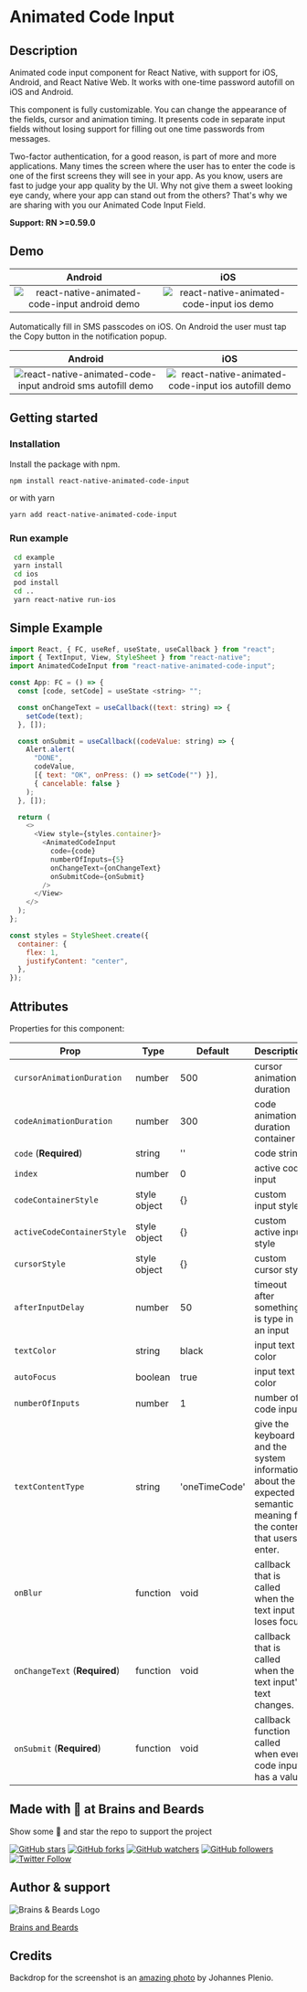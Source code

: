# Animated Code Input

## Description

Animated code input component for React Native, with support for iOS, Android, and React Native Web. It works with one-time password autofill on iOS and Android.

This component is fully customizable. You can change the appearance of the fields, cursor and animation timing. It presents code in separate input fields without losing support for filling out one time passwords from messages.

Two-factor authentication, for a good reason, is part of more and more applications. Many times the screen where the user has to enter the code is one of the first screens they will see in your app. As you know, users are fast to judge your app quality by the UI. Why not give them a sweet looking eye candy, where your app can stand out from the others? That's why we are sharing with you our Animated Code Input Field.

**Support: RN >=0.59.0**

## Demo

|                                                Android                                                |                                              iOS                                              |
| :---------------------------------------------------------------------------------------------------: | :-------------------------------------------------------------------------------------------: |
| ![react-native-animated-code-input android demo](assets/react-native-animated-code-input-android.gif) | ![react-native-animated-code-input ios demo](assets/react-native-animated-code-input-ios.gif) |

Automatically fill in SMS passcodes on iOS. On Android the user must tap the Copy button in the notification popup.

|                                                             Android                                                             |                                                         iOS                                                         |
| :-----------------------------------------------------------------------------------------------------------------------------: | :-----------------------------------------------------------------------------------------------------------------: |
| ![react-native-animated-code-input android sms autofill demo](assets/react-native-animated-code-input-android-autofill-sms.gif) | ![react-native-animated-code-input ios autofill demo](assets/react-native-animated-code-input-ios-autofill-sms.gif) |

## Getting started

### Installation

Install the package with npm.

```bash
npm install react-native-animated-code-input
```

or with yarn

```bash
yarn add react-native-animated-code-input
```

### Run example

```bash
 cd example
 yarn install
 cd ios
 pod install
 cd ..
 yarn react-native run-ios
```

## Simple Example

```js
import React, { FC, useRef, useState, useCallback } from "react";
import { TextInput, View, StyleSheet } from "react-native";
import AnimatedCodeInput from "react-native-animated-code-input";

const App: FC = () => {
  const [code, setCode] = useState <string> "";

  const onChangeText = useCallback((text: string) => {
    setCode(text);
  }, []);

  const onSubmit = useCallback((codeValue: string) => {
    Alert.alert(
      "DONE",
      codeValue,
      [{ text: "OK", onPress: () => setCode("") }],
      { cancelable: false }
    );
  }, []);

  return (
    <>
      <View style={styles.container}>
        <AnimatedCodeInput
          code={code}
          numberOfInputs={5}
          onChangeText={onChangeText}
          onSubmitCode={onSubmit}
        />
      </View>
    </>
  );
};

const styles = StyleSheet.create({
  container: {
    flex: 1,
    justifyContent: "center",
  },
});
```

## Attributes

Properties for this component:

| Prop                          | Type         | Default       | Description                                                                                                        |
| ----------------------------- | ------------ | ------------- | ------------------------------------------------------------------------------------------------------------------ |
| `cursorAnimationDuration`     | number       | 500           | cursor animation duration                                                                                          |
| `codeAnimationDuration`       | number       | 300           | code animation duration container                                                                                  |
| `code` (**Required**)         | string       | ''            | code string                                                                                                        |
| `index`                       | number       | 0             | active code input                                                                                                  |
| `codeContainerStyle`          | style object | {}            | custom input style                                                                                                 |
| `activeCodeContainerStyle`    | style object | {}            | custom active input style                                                                                          |
| `cursorStyle`                 | style object | {}            | custom cursor style                                                                                                |
| `afterInputDelay`             | number       | 50            | timeout after something is type in an input                                                                        |
| `textColor`                   | string       | black         | input text color                                                                                                   |
| `autoFocus`                   | boolean      | true          | input text color                                                                                                   |
| `numberOfInputs`              | number       | 1             | number of code inputs                                                                                              |
| `textContentType`             | string       | 'oneTimeCode' | give the keyboard and the system information about the expected semantic meaning for the content that users enter. |
| `onBlur`                      | function     | void          | callback that is called when the text input loses focus.                                                           |
| `onChangeText` (**Required**) | function     | void          | callback that is called when the text input's text changes.                                                        |
| `onSubmit` (**Required**)     | function     | void          | callback function called when every code input has a value                                                         |

## Made with 💛 at Brains and Beards

Show some 💛 and star the repo to support the project

[![GitHub stars](https://img.shields.io/github/stars/brains-and-beards/animated-pin-input.svg?style=social&label=Star)](https://github.com/brains-and-beards/animated-pin-input) [![GitHub forks](https://img.shields.io/github/forks/brains-and-beards/animated-pin-input.svg?style=social&label=Fork)](https://github.com/brains-and-beards/animated-pin-input/fork) [![GitHub watchers](https://img.shields.io/github/watchers/brains-and-beards/animated-pin-input.svg?style=social&label=Watch)](https://github.com/brains-and-beards/animated-pin-input) [![GitHub followers](https://img.shields.io/github/followers/brains-and-beards.svg?style=social&label=Follow)](https://github.com/brains-and-beards/animated-pin-input)  
[![Twitter Follow](https://img.shields.io/twitter/follow/brainsandbeards.svg?style=social)](https://twitter.com/brainsandbeards)

## Author & support

![Brains & Beards Logo](./assets/logo.svg)

[Brains and Beards](https://brainsandbeards.com/)

## Credits

Backdrop for the screenshot is an [amazing photo](https://unsplash.com/photos/MS2dni_S3Ew) by Johannes Plenio.
